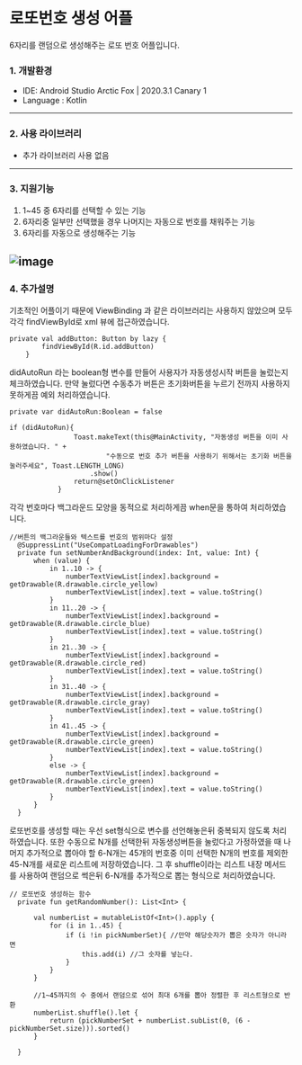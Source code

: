 # 로또번호 생성 어플
6자리를 랜덤으로 생성해주는 로또 번호 어플입니다.

### 1. 개발환경
* IDE: Android Studio Arctic Fox | 2020.3.1 Canary 1
* Language : Kotlin
---
### 2. 사용 라이브러리
* 추가 라이브러리 사용 없음
---
### 3. 지원기능
1. 1~45 중 6자리를 선택할 수 있는 기능
2. 6자리중 일부만 선택했을 경우 나머지는 자동으로 번호를 채워주는 기능
3. 6자리를 자동으로 생성해주는 기능

![image]()
---
### 4. 추가설명

기초적인 어플이기 때문에 ViewBinding 과 같은 라이브러리는 사용하지 않았으며 모두 각각 findViewById로 xml 뷰에 접근하였습니다.

```
private val addButton: Button by lazy {
        findViewById(R.id.addButton)
    }
```

didAutoRun 라는 boolean형 변수를 만들어 사용자가 자동생성시작 버튼을 눌렀는지 체크하였습니다. 만약 눌렀다면 수동추가 버튼은 초기화버튼을 누르기 전까지 사용하지 못하게끔 예외 처리하였습니다.

```
private var didAutoRun:Boolean = false

if (didAutoRun){
                Toast.makeText(this@MainActivity, "자동생성 버튼을 이미 사용하였습니다. " +
                        "수동으로 번호 추가 버튼을 사용하기 위해서는 초기화 버튼을 눌러주세요", Toast.LENGTH_LONG)
                    .show()
                return@setOnClickListener
            }
```

각각 번호마다 백그라운드 모양을 동적으로 처리하게끔 when문을 통하여 처리하였습니다.
  ```
  //버튼의 백그라운들와 텍스트를 번호의 범위마다 설정
    @SuppressLint("UseCompatLoadingForDrawables")
    private fun setNumberAndBackground(index: Int, value: Int) {
        when (value) {
            in 1..10 -> {
                numberTextViewList[index].background = getDrawable(R.drawable.circle_yellow)
                numberTextViewList[index].text = value.toString()
            }
            in 11..20 -> {
                numberTextViewList[index].background = getDrawable(R.drawable.circle_blue)
                numberTextViewList[index].text = value.toString()
            }
            in 21..30 -> {
                numberTextViewList[index].background = getDrawable(R.drawable.circle_red)
                numberTextViewList[index].text = value.toString()
            }
            in 31..40 -> {
                numberTextViewList[index].background = getDrawable(R.drawable.circle_gray)
                numberTextViewList[index].text = value.toString()
            }
            in 41..45 -> {
                numberTextViewList[index].background = getDrawable(R.drawable.circle_green)
                numberTextViewList[index].text = value.toString()
            }
            else -> {
                numberTextViewList[index].background = getDrawable(R.drawable.circle_green)
                numberTextViewList[index].text = value.toString()
            }
        }
    }
  ```
  
  로또번호를 생성할 때는 우선 set형식으로 변수를 선언해놓은뒤 중복되지 않도록 처리 하였습니다. 또한 수동으로 N개를 선택한뒤 자동생성버튼을 눌렀다고 가정하였을 때 
  나머지 추가적으로 뽑아야 할 6-N개는 45개의 번호중 이미 선택한 N개의 번호를 제외한 45-N개를 새로운 리스트에 저장하였습니다. 그 후 shuffle이라는 리스트 내장 메서드를
  사용하여 랜덤으로 썩은뒤 6-N개를 추가적으로 뽑는 형식으로 처리하였습니다.
  ```
  // 로또번호 생성하는 함수
    private fun getRandomNumber(): List<Int> {

        val numberList = mutableListOf<Int>().apply {
            for (i in 1..45) {
                if (i !in pickNumberSet){ //만약 해당숫자가 뽑은 숫자가 아니라면
                    this.add(i) //그 숫자를 넣는다.
                }
            }
        }
        
        //1~45까지의 수 중에서 랜덤으로 섞어 최대 6개를 뽑아 정렬한 후 리스트형으로 반환
        numberList.shuffle().let {
            return (pickNumberSet + numberList.subList(0, (6 - pickNumberSet.size))).sorted()
        }

    }
  ```
  
  
  
  


